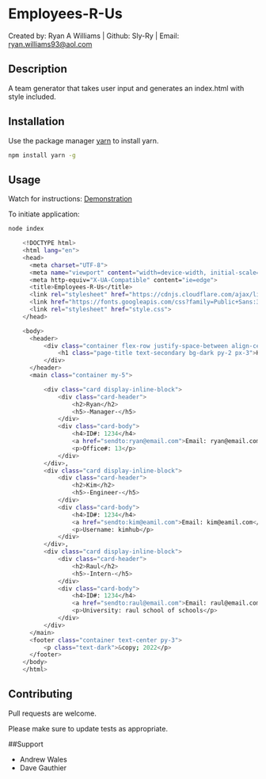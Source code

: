 # Employees-R-Us
Created by: Ryan A Williams | Github: Sly-Ry | Email: ryan.williams93@aol.com


## Description

A team generator that takes user input and generates an index.html with style included.

## Installation

Use the package manager [yarn](https://yarnpkg.com/getting-started/usage) to install yarn.

```bash
npm install yarn -g
```

## Usage
Watch for instructions: [Demonstration](https://watch.screencastify.com/v/wEZqhOaWBMUiSNPXRUiw)

To initiate application:
```bash
node index
```
```bash
    <!DOCTYPE html> 
    <html lang="en"> 
    <head>
      <meta charset="UTF-8">
      <meta name="viewport" content="width=device-width, initial-scale=1.0">
      <meta http-equiv="X-UA-Compatible" content="ie=edge">
      <title>Employees-R-Us</title>
      <link rel="stylesheet" href="https://cdnjs.cloudflare.com/ajax/libs/font-awesome/5.11.2/css/all.min.css">
      <link href="https://fonts.googleapis.com/css?family=Public+Sans:300i,300,500&display=swap" rel="stylesheet">
      <link rel="stylesheet" href="style.css">
    </head>

    <body>
      <header>
          <div class="container flex-row justify-space-between align-center py-3">
              <h1 class="page-title text-secondary bg-dark py-2 px-3">Happy Tappy Inc.</h1>
          </div>
      </header>
      <main class="container my-5">

          <div class="card display-inline-block">
              <div class="card-header">
                  <h2>Ryan</h2>
                  <h5>-Manager-</h5>
              </div>
              <div class="card-body">
                  <h4>ID#: 1234</h4>
                  <a href="sendto:ryan@email.com">Email: ryan@email.com</a>
                  <p>Office#: 13</p>
              </div>
          </div>,   
          <div class="card display-inline-block">
              <div class="card-header">
                  <h2>Kim</h2>
                  <h5>-Engineer-</h5>
              </div>
              <div class="card-body">
                  <h4>ID#: 1234</h4>
                  <a href="sendto:kim@eamil.com">Email: kim@eamil.com</a>
                  <p>Username: kimhub</p>
              </div>
          </div>,   
          <div class="card display-inline-block">
              <div class="card-header">
                  <h2>Raul</h2>
                  <h5>-Intern-</h5>
              </div>
              <div class="card-body">
                  <h4>ID#: 1234</h4>
                  <a href="sendto:raul@email.com">Email: raul@email.com</a>
                  <p>University: raul school of schools</p>
              </div>
          </div>
      </main>
      <footer class="container text-center py-3">
          <p class="text-dark">&copy; 2022</p>
      </footer>
    </body>
    </html>
```

## Contributing
Pull requests are welcome.

Please make sure to update tests as appropriate.

##Support
- Andrew Wales
- Dave Gauthier

